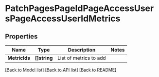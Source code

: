 # PatchPagesPageIdPageAccessUsersPageAccessUserIdMetrics

## Properties
Name | Type | Description | Notes
------------ | ------------- | ------------- | -------------
**MetricIds** | **[]string** | List of metrics to add | 

[[Back to Model list]](../README.md#documentation-for-models) [[Back to API list]](../README.md#documentation-for-api-endpoints) [[Back to README]](../README.md)



